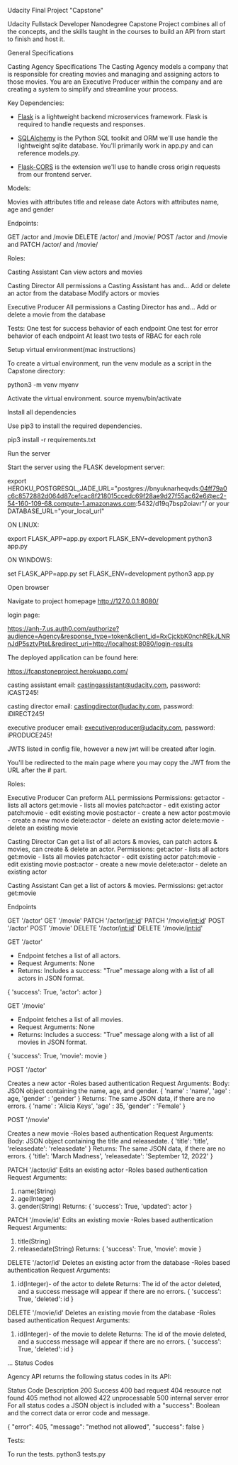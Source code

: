 Udacity Final Project "Capstone"

Udacity Fullstack Developer Nanodegree Capstone Project combines all of the
concepts, and the skills taught in the courses to build an API from start to
finish and host it.

General Specifications

Casting Agency Specifications
The Casting Agency models a company that is responsible for creating movies
and managing and assigning actors to those movies. You are an Executive
Producer within the company and are creating a system to simplify and
streamline your process.

Key Dependencies:

- [Flask](http://flask.pocoo.org/) is a lightweight backend microservices
framework. Flask is required to handle requests and responses.

- [SQLAlchemy](https://www.sqlalchemy.org/) is the Python SQL toolkit and ORM
we'll use handle the lightweight sqlite database. You'll primarily work in
app.py and can reference models.py.

- [Flask-CORS](https://flask-cors.readthedocs.io/en/latest/#) is the extension
we'll use to handle cross origin requests from our frontend server.

Models:

Movies with attributes title and release date
Actors with attributes name, age and gender

Endpoints:

GET /actor and /movie
DELETE /actor/ and /movie/
POST /actor and /movie and
PATCH /actor/ and /movie/

Roles:

Casting Assistant
Can view actors and movies

Casting Director
All permissions a Casting Assistant has and…
Add or delete an actor from the database
Modify actors or movies

Executive Producer
All permissions a Casting Director has and…
Add or delete a movie from the database

Tests:
One test for success behavior of each endpoint
One test for error behavior of each endpoint
At least two tests of RBAC for each role

Setup virtual environment(mac instructions)

To create a virtual environment, run the venv module as a script in the
Capstone directory:

python3 -m venv myenv

Activate the virtual environment.
source myenv/bin/activate

Install all dependencies

Use pip3 to install the required dependencies.

pip3 install -r requirements.txt

Run the server

Start the server using the FLASK development server:

export HEROKU_POSTGRESQL_JADE_URL="postgres://bnyuknarheqvds:04ff79a0c6c8572882d064d87cefcac8f218015ccedc69f28ae9d27f55ac62e6@ec2-54-160-109-68.compute-1.amazonaws.com:5432/d19q7bsp2oiavr"/ or your DATABASE_URL="your_local_url"

ON LINUX:

export FLASK_APP=app.py
export FLASK_ENV=development
python3 app.py

ON WINDOWS:

set FLASK_APP=app.py
set FLASK_ENV=development
python3 app.py

Open browser

Navigate to project homepage http://127.0.0.1:8080/


login page:

https://anh-7.us.auth0.com/authorize?audience=Agency&response_type=token&client_id=RxCjckbK0nchREkJLNRnJdP5sztvPteL&redirect_uri=http://localhost:8080/login-results


The deployed application can be found here:

https://fcapstoneproject.herokuapp.com/

casting assistant email: castingassistant@udacity.com,
password: iCAST245!

casting director email: castingdirector@udacity.com,
password: iDIRECT245!

executive producer email: executiveproducer@udacity.com,
password: iPRODUCE245!


JWTS listed in config file, however a new jwt will be created after login.


You'll be redirected to the main page where you may copy the JWT from the URL 
after the # part.


Roles:

Executive Producer
Can preform ALL permissions
Permissions:
get:actor - lists all actors
get:movie - lists all movies
patch:actor - edit existing actor
patch:movie - edit existing movie
post:actor - create a new actor
post:movie - create a new movie
delete:actor - delete an existing actor
delete:movie - delete an existing movie

Casting Director
Can get a list of all actors & movies, can patch actors & movies,
can create & delete an actor.
Permissions:
get:actor - lists all actors
get:movie - lists all movies
patch:actor - edit existing actor
patch:movie - edit existing movie
post:actor - create a new movie
delete:actor - delete an existing actor


Casting Assistant
Can get a list of actors & movies.
Permissions:
get:actor
get:movie

Endpoints

GET '/actor'
GET '/movie'
PATCH '/actor/<int:id>'
PATCH '/movie/<int:id>'
POST '/actor'
POST '/movie'
DELETE '/actor/<int:id>'
DELETE '/movie/<int:id>'

GET '/actor'
- Endpoint fetches a list of all actors.
- Request Arguments: None
- Returns: Includes a success: "True" message along with a list
of all actors in JSON format.

{
  'success': True,
  'actor': actor
}

GET '/movie'

- Endpoint fetches a list of all movies.
- Request Arguments: None
- Returns: Includes a success: "True" message along with a list
of all movies in JSON format.

{
  'success': True,
  'movie': movie
}

POST '/actor'

Creates a new actor
-Roles based authentication
Request Arguments:
Body: JSON object containing the name, age, and gender.
{
        'name' : 'name',
        'age' : age,
        'gender' : 'gender'
}
Returns: The same JSON data, if there are no errors.
{
        'name' : 'Alicia Keys',
        'age' : 35,
        'gender' : 'Female'
}

POST '/movie'

Creates a new movie
-Roles based authentication
Request Arguments:
Body: JSON object containing the title and releasedate.
{
         'title': 'title',
         'releasedate': 'releasedate'
}
Returns: The same JSON data, if there are no errors.
{
         'title': 'March Madness',
         'releasedate': 'September 12, 2022'
}

PATCH '/actor/id'
Edits an existing actor
-Roles based authentication
Request Arguments:

1. name(String)
2. age(Integer)
3. gender(String)
Returns:
{
        'success': True,
        'updated': actor
}

PATCH '/movie/id'
Edits an existing movie
-Roles based authentication
Request Arguments:

1. title(String)
2. releasedate(String)
Returns:
{
        'success': True,
        'movie': movie
}

DELETE '/actor/id'
Deletes an existing actor from the database
-Roles based authentication
Request Arguments:

1. id(Integer)- of the actor to delete
Returns: The id of the actor deleted, and a success message will appear if
there are no errors.
{
        'success': True,
        'deleted': id
}

DELETE '/movie/id'
Deletes an existing movie from the database
-Roles based authentication
Request Arguments:

1. id(Integer)- of the movie to delete
Returns: The id of the movie deleted, and a success message will appear if
there are no errors.
{
        'success': True,
        'deleted': id
}

...
Status Codes

Agency API returns the following status codes in its API:

Status Code	Description
200	Success
400	bad request
404	resource not found
405 method not allowed
422	unprocessable
500 internal server error
For all status codes a JSON object is included with a "success": Boolean and
the correct data or error code and message.

{
  "error": 405,
  "message": "method not allowed",
  "success": false
}

Tests:

To run the tests.
python3 tests.py
